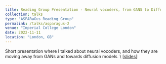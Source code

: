 ```yaml
---
title: Reading Group Presentation - Neural vocoders, from GANS to Diffusion models	
collection: talks
type: "ASPARaGus Reading Group"
permalink: /talks/asparagus-2
venue: "Imperial College London"
date: 2022-11-11
location: "London, GB"
---
```


Short presentation where I talked about neural vocoders, and how they are moving away from GANs and towards diffusion models. \\
[[slides](https://docs.google.com/presentation/d/1nZRLZGoR9ef3Vd9zSkFU5ZEeYz7Oou9HLUaW-G8Y3q4/edit?usp=sharing)]

